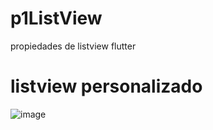 # p1ListView
propiedades de listview flutter

# listview personalizado
![image](https://github.com/user-attachments/assets/2fe5351b-38cc-4fc2-93b3-a9aa345c2504)
